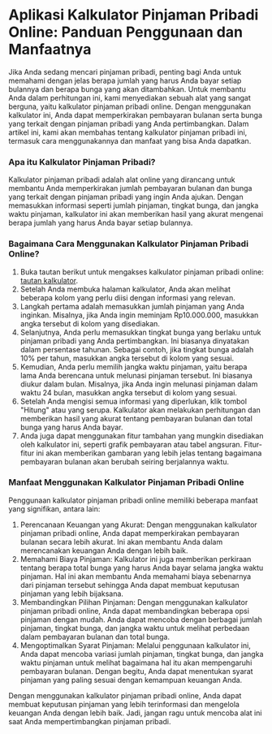 Aplikasi Kalkulator Pinjaman Pribadi Online: Panduan Penggunaan dan Manfaatnya
==============================================================================

Jika Anda sedang mencari pinjaman pribadi, penting bagi Anda untuk memahami dengan jelas berapa jumlah yang harus Anda bayar setiap bulannya dan berapa bunga yang akan ditambahkan. Untuk membantu Anda dalam perhitungan ini, kami menyediakan sebuah alat yang sangat berguna, yaitu kalkulator pinjaman pribadi online. Dengan menggunakan kalkulator ini, Anda dapat memperkirakan pembayaran bulanan serta bunga yang terkait dengan pinjaman pribadi yang Anda pertimbangkan. Dalam artikel ini, kami akan membahas tentang kalkulator pinjaman pribadi ini, termasuk cara menggunakannya dan manfaat yang bisa Anda dapatkan.

### Apa itu Kalkulator Pinjaman Pribadi?

Kalkulator pinjaman pribadi adalah alat online yang dirancang untuk membantu Anda memperkirakan jumlah pembayaran bulanan dan bunga yang terkait dengan pinjaman pribadi yang ingin Anda ajukan. Dengan memasukkan informasi seperti jumlah pinjaman, tingkat bunga, dan jangka waktu pinjaman, kalkulator ini akan memberikan hasil yang akurat mengenai berapa jumlah yang harus Anda bayar setiap bulannya.

### Bagaimana Cara Menggunakan Kalkulator Pinjaman Pribadi Online?

1. Buka tautan berikut untuk mengakses kalkulator pinjaman pribadi online: [tautan kalkulator](https://www.onlinecalculatorsfree.com/id/financial/personal-loan-calculator.html).
2. Setelah Anda membuka halaman kalkulator, Anda akan melihat beberapa kolom yang perlu diisi dengan informasi yang relevan.
3. Langkah pertama adalah memasukkan jumlah pinjaman yang Anda inginkan. Misalnya, jika Anda ingin meminjam Rp10.000.000, masukkan angka tersebut di kolom yang disediakan.
4. Selanjutnya, Anda perlu memasukkan tingkat bunga yang berlaku untuk pinjaman pribadi yang Anda pertimbangkan. Ini biasanya dinyatakan dalam persentase tahunan. Sebagai contoh, jika tingkat bunga adalah 10% per tahun, masukkan angka tersebut di kolom yang sesuai.
5. Kemudian, Anda perlu memilih jangka waktu pinjaman, yaitu berapa lama Anda berencana untuk melunasi pinjaman tersebut. Ini biasanya diukur dalam bulan. Misalnya, jika Anda ingin melunasi pinjaman dalam waktu 24 bulan, masukkan angka tersebut di kolom yang sesuai.
6. Setelah Anda mengisi semua informasi yang diperlukan, klik tombol "Hitung" atau yang serupa. Kalkulator akan melakukan perhitungan dan memberikan hasil yang akurat tentang pembayaran bulanan dan total bunga yang harus Anda bayar.
7. Anda juga dapat menggunakan fitur tambahan yang mungkin disediakan oleh kalkulator ini, seperti grafik pembayaran atau tabel angsuran. Fitur-fitur ini akan memberikan gambaran yang lebih jelas tentang bagaimana pembayaran bulanan akan berubah seiring berjalannya waktu.

### Manfaat Menggunakan Kalkulator Pinjaman Pribadi Online

Penggunaan kalkulator pinjaman pribadi online memiliki beberapa manfaat yang signifikan, antara lain:

1. Perencanaan Keuangan yang Akurat: Dengan menggunakan kalkulator pinjaman pribadi online, Anda dapat memperkirakan pembayaran bulanan secara lebih akurat. Ini akan membantu Anda dalam merencanakan keuangan Anda dengan lebih baik.
2. Memahami Biaya Pinjaman: Kalkulator ini juga memberikan perkiraan tentang berapa total bunga yang harus Anda bayar selama jangka waktu pinjaman. Hal ini akan membantu Anda memahami biaya sebenarnya dari pinjaman tersebut sehingga Anda dapat membuat keputusan pinjaman yang lebih bijaksana.
3. Membandingkan Pilihan Pinjaman: Dengan menggunakan kalkulator pinjaman pribadi online, Anda dapat membandingkan beberapa opsi pinjaman dengan mudah. Anda dapat mencoba dengan berbagai jumlah pinjaman, tingkat bunga, dan jangka waktu untuk melihat perbedaan dalam pembayaran bulanan dan total bunga.
4. Mengoptimalkan Syarat Pinjaman: Melalui penggunaan kalkulator ini, Anda dapat mencoba variasi jumlah pinjaman, tingkat bunga, dan jangka waktu pinjaman untuk melihat bagaimana hal itu akan mempengaruhi pembayaran bulanan. Dengan begitu, Anda dapat menentukan syarat pinjaman yang paling sesuai dengan kemampuan keuangan Anda.

Dengan menggunakan kalkulator pinjaman pribadi online, Anda dapat membuat keputusan pinjaman yang lebih terinformasi dan mengelola keuangan Anda dengan lebih baik. Jadi, jangan ragu untuk mencoba alat ini saat Anda mempertimbangkan pinjaman pribadi.